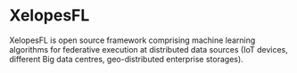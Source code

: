 # XelopesFL
XelopesFL is open source framework comprising machine learning algorithms for federative execution at distributed data sources (IoT devices, different Big data centres, geo-distributed enterprise storages). 
